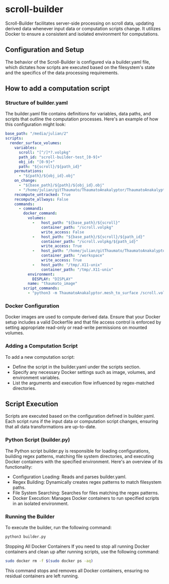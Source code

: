 # scroll-builder
Scroll-Builder facilitates server-side processing on scroll data, updating derived data whenever input data or computation scripts change. It utilizes Docker to ensure a consistent and isolated environment for computations.

## Configuration and Setup
The behavior of the Scroll-Builder is configured via a builder.yaml file, which dictates how scripts are executed based on the filesystem's state and the specifics of the data processing requirements.

## How to add a computation script

### Structure of builder.yaml
The builder.yaml file contains definitions for variables, data paths, and scripts that outline the computation processes. Here's an example of how this configuration might look:

```yaml
base_path: "/media/julian/2"
scripts:
  render_surface_volumes:
    variables:
      scroll: "[^/]*?.volpkg"
      path_id: "scroll-builder-test_[0-9]+"
      obj_id: "[0-9]+"
      path: "${scroll}/${path_id}"
    permutations:
      - "${path}/${obj_id}.obj"
    on_change:
      - "${base_path}/${path}/${obj_id}.obj"
      - "/home/julian/gitThaumato/ThaumatoAnakalyptor/ThaumatoAnakalyptor/mesh_to_surface.py"
    recompute_untracked: True
    recompute_allways: False
    commands:
      - command1:
        docker_command: 
          volumes: 
            -   host_path: "${base_path}/${scroll}"
                container_path: "/scroll.volpkg"
                write_access: False
            -   host_path: "${base_path}/${scroll}/${path_id}"
                container_path: "/scroll.volpkg/${path_id}"
                write_access: True
            -   host_path: "/home/julian/gitThaumato/ThaumatoAnakalyptor/"
                container_path: "/workspace"
                write_access: True
            -   host_path: "/tmp/.X11-unix"
                container_path: "/tmp/.X11-unix"
          environment:
            DISPLAY: "DISPLAY"
          name: "thaumato_image"
        script_commands: 
          - "python3 -m ThaumatoAnakalyptor.mesh_to_surface /scroll.volpkg/${path_id}/${obj_id}.obj /scroll.volpkg/volumes/scroll1_grids --display"
```

### Docker Configuration
Docker images are used to compute derived data. Ensure that your Docker setup includes a valid Dockerfile and that file access control is enforced by setting appropriate read-only or read-write permissions on mounted volumes.

### Adding a Computation Script
To add a new computation script:

- Define the script in the builder.yaml under the scripts section.
- Specify any necessary Docker settings such as image, volumes, and environment variables.
- List the arguments and execution flow influenced by regex-matched directories.

## Script Execution
Scripts are executed based on the configuration defined in builder.yaml. Each script runs if the input data or computation script changes, ensuring that all data transformations are up-to-date.

### Python Script (builder.py)
The Python script builder.py is responsible for loading configurations, building regex patterns, matching file system directories, and executing Docker containers with the specified environment. Here's an overview of its functionality:

- Configuration Loading: Reads and parses builder.yaml.
- Regex Building: Dynamically creates regex patterns to match filesystem paths.
- File System Searching: Searches for files matching the regex patterns.
- Docker Execution: Manages Docker containers to run specified scripts in an isolated environment.

### Running the Builder
To execute the builder, run the following command:
```bash
python3 builder.py
```

Stopping All Docker Containers
If you need to stop all running Docker containers and clean up after running scripts, use the following command:

```bash
sudo docker rm -f $(sudo docker ps -aq)

```

This command stops and removes all Docker containers, ensuring no residual containers are left running.